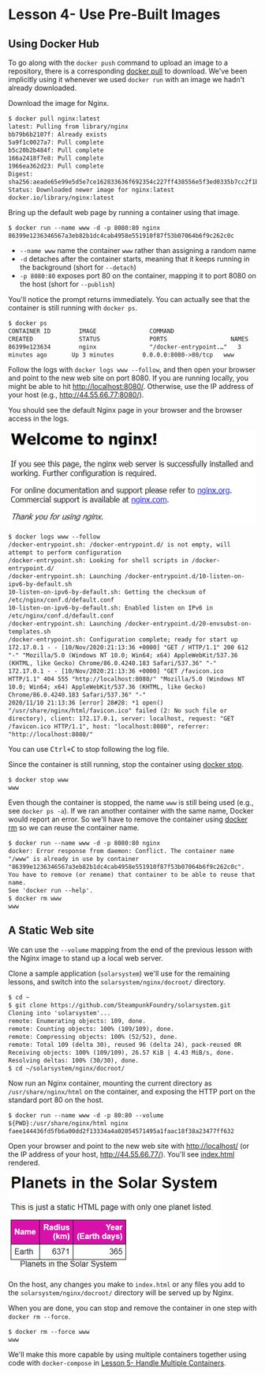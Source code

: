# Lesson 4- Use Pre-Built Images

## Using Docker Hub

To go along with the `docker push` command to upload an image to a repository,
there is a corresponding [docker pull](https://docs.docker.com/engine/reference/commandline/pull/)
to download. We've been implicitly using it whenever we used `docker run` with
an image we hadn't already downloaded.

Download the image for Nginx.

```console
$ docker pull nginx:latest
latest: Pulling from library/nginx
bb79b6b2107f: Already exists
5a9f1c0027a7: Pull complete
b5c20b2b484f: Pull complete
166a2418f7e8: Pull complete
1966ea362d23: Pull complete
Digest: sha256:aeade65e99e5d5e7ce162833636f692354c227ff438556e5f3ed0335b7cc2f1b
Status: Downloaded newer image for nginx:latest
docker.io/library/nginx:latest
```

Bring up the default web page by running a container using that image.

```console
$ docker run --name www -d -p 8080:80 nginx
86399e1236346567a3eb82b1dc4cab4958e551910f87f53b07064b6f9c262c0c
```

* `--name www` name the container `www` rather than assigning a random name
* `-d` detaches after the container starts, meaning that it keeps running in the
  background (short for `--detach`)
* `-p 8080:80` exposes port 80 on the container, mapping it to port 8080 on the
  host (short for `--publish`)

You'll notice the prompt returns immediately. You can actually see that the
container is still running with `docker ps`.

```console
$ docker ps
CONTAINER ID        IMAGE               COMMAND                  CREATED             STATUS              PORTS                  NAMES
86399e123634        nginx               "/docker-entrypoint.…"   3 minutes ago       Up 3 minutes        0.0.0.0:8080->80/tcp   www
```

Follow the logs with `docker logs www --follow`, and then open your browser and
point to the new web site on port 8080. If you are running locally, you might be
able to hit <http://localhost:8080/>. Otherwise, use the IP address of your host
(e.g., <http://44.55.66.77:8080/>).

You should see the default Nginx page in your browser and the browser access in
the logs.

![Welcome to nginx!](welcome-to-nginx.png?raw=true "Default Nginx page")

```console
$ docker logs www --follow
/docker-entrypoint.sh: /docker-entrypoint.d/ is not empty, will attempt to perform configuration
/docker-entrypoint.sh: Looking for shell scripts in /docker-entrypoint.d/
/docker-entrypoint.sh: Launching /docker-entrypoint.d/10-listen-on-ipv6-by-default.sh
10-listen-on-ipv6-by-default.sh: Getting the checksum of /etc/nginx/conf.d/default.conf
10-listen-on-ipv6-by-default.sh: Enabled listen on IPv6 in /etc/nginx/conf.d/default.conf
/docker-entrypoint.sh: Launching /docker-entrypoint.d/20-envsubst-on-templates.sh
/docker-entrypoint.sh: Configuration complete; ready for start up
172.17.0.1 - - [10/Nov/2020:21:13:36 +0000] "GET / HTTP/1.1" 200 612 "-" "Mozilla/5.0 (Windows NT 10.0; Win64; x64) AppleWebKit/537.36 (KHTML, like Gecko) Chrome/86.0.4240.183 Safari/537.36" "-"
172.17.0.1 - - [10/Nov/2020:21:13:36 +0000] "GET /favicon.ico HTTP/1.1" 404 555 "http://localhost:8080/" "Mozilla/5.0 (Windows NT 10.0; Win64; x64) AppleWebKit/537.36 (KHTML, like Gecko) Chrome/86.0.4240.183 Safari/537.36" "-"
2020/11/10 21:13:36 [error] 28#28: *1 open() "/usr/share/nginx/html/favicon.ico" failed (2: No such file or directory), client: 172.17.0.1, server: localhost, request: "GET /favicon.ico HTTP/1.1", host: "localhost:8080", referrer: "http://localhost:8080/"
```

You can use <kbd><kbd>Ctrl</kbd>+<kbd>C</kbd></kbd> to stop following the log
file.

Since the container is still running, stop the container using
[docker stop](https://docs.docker.com/engine/reference/commandline/stop/).

```console
$ docker stop www
www
```

Even though the container is stopped, the name `www` is still being used (e.g.,
see `docker ps -a`). If we ran another container with the same name, Docker
would report an error. So we'll have to remove the container using
[docker rm](https://docs.docker.com/engine/reference/commandline/rm/) so we can
reuse the container name.

```console
$ docker run --name www -d -p 8080:80 nginx
docker: Error response from daemon: Conflict. The container name "/www" is already in use by container "86399e1236346567a3eb82b1dc4cab4958e551910f87f53b07064b6f9c262c0c". You have to remove (or rename) that container to be able to reuse that name.
See 'docker run --help'.
$ docker rm www
www
```

## A Static Web site

We can use the `--volume` mapping from the end of the previous lesson with the
Nginx image to stand up a local web server.

Clone a sample application (`solarsystem`) we'll use for the remaining lessons,
and switch into the `solarsystem/nginx/docroot/` directory.

```console
$ cd ~
$ git clone https://github.com/SteampunkFoundry/solarsystem.git
Cloning into 'solarsystem'...
remote: Enumerating objects: 109, done.
remote: Counting objects: 100% (109/109), done.
remote: Compressing objects: 100% (52/52), done.
remote: Total 109 (delta 30), reused 96 (delta 24), pack-reused 0R
Receiving objects: 100% (109/109), 26.57 KiB | 4.43 MiB/s, done.
Resolving deltas: 100% (30/30), done.
$ cd ~/solarsystem/nginx/docroot/
```

Now run an Nginx container, mounting the current directory as
`/usr/share/nginx/html` on the container, and exposing the HTTP port on the
standard port 80 on the host.

```console
$ docker run --name www -d -p 80:80 --volume ${PWD}:/usr/share/nginx/html nginx
faee144436fd5fb6a00dd2f13334a4a02054571495a1faac18f38a23477ff632
```

Open your browser and point to the new web site with <http://localhost/>
(or the IP address of your host, <http://44.55.66.77/>). You'll see
[index.html](https://github.com/SteampunkFoundry/solarsystem/blob/main/nginx/docroot/index.html)
rendered.

![Planets in the Solar System](planets-in-the-solar-system.png?raw=true
"Static HTML page")

On the host, any changes you make to `index.html` or any files you add to the
`solarsystem/nginx/docroot/` directory will be served up by Nginx.

When you are done, you can stop and remove the container in one step with
`docker rm --force`.

```console
$ docker rm --force www
www
```

We'll make this more capable by using multiple containers together using code
with `docker-compose` in [Lesson 5- Handle Multiple Containers](../05-Lesson/README.md).
